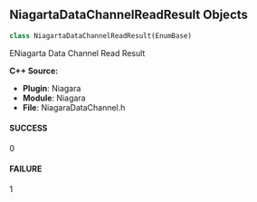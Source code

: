 ## NiagartaDataChannelReadResult Objects

```python
class NiagartaDataChannelReadResult(EnumBase)
```

ENiagarta Data Channel Read Result

**C++ Source:**

- **Plugin**: Niagara
- **Module**: Niagara
- **File**: NiagaraDataChannel.h

<a id="unreal.NiagartaDataChannelReadResult.SUCCESS"></a>

#### SUCCESS

0

<a id="unreal.NiagartaDataChannelReadResult.FAILURE"></a>

#### FAILURE

1

<a id="unreal.BrushFalloffMode"></a>